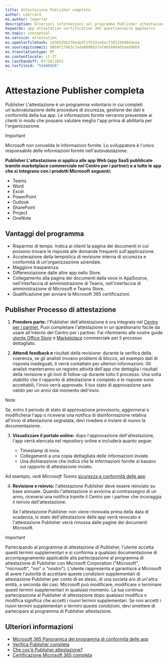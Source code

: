 ```yaml
---
title: Attestazione Publisher completa
author: LGerrard
ms.author: legerrar
description: Ulteriori informazioni sul programma Publisher attestazione
keywords: app attestation certification 365 questionnaire appSource
ms.topic: conceptual
ms.service: attestation
ms.openlocfilehash: 1d3652bb2f0eab3f1f533ce4acf3d13104843eea
ms.sourcegitcommit: 98b9f17063c7ada0890b37af405990ad5eedd0b9
ms.translationtype: MT
ms.contentlocale: it-IT
ms.lasthandoff: 07/16/2021
ms.locfileid: "53466026"
---
```

# <a name="complete-publisher-attestation"></a>Attestazione Publisher completa

Publisher L'attestazione è un programma volontario in cui completi un'autovalutazione delle procedure di sicurezza, gestione dei dati e conformità della tua app. Le informazioni fornite verranno presentate ai clienti in modo che possano valutare meglio l'app prima di abilitarla per l'organizzazione. 

> [!IMPORTANT]
> Microsoft non convalida le informazioni fornite. Lo sviluppatore è l'unico responsabile delle informazioni fornite nell'autovalutazione. 

**Publisher L'attestazione si applica alle app Web (app SaaS pubblicate tramite marketplace commerciale nel Centro per i partner) e a tutte le app che si integrano con i prodotti Microsoft seguenti:**
- Teams
- Word
- Excel
- PowerPoint 
- Outlook
- SharePoint
- Project
- OneNote


## <a name="program-benefits"></a>Vantaggi del programma
- Risparmio di tempo. Indica ai clienti la pagina dei documenti in cui possono trovare le risposte alle domande frequenti sull'applicazione. 
- Accelerazione della tempistica di revisione interna di sicurezza e conformità di un'organizzazione aziendale.
- Maggiore trasparenza.
- Differenziazione dalle altre app nello Store. 
- Collegamento alla pagina dei documenti dalla voce in AppSource, nell'interfaccia di amministrazione di Teams, nell'interfaccia di amministrazione di Microsoft e Teams Store. 
- Qualificazione per avviare la Microsoft 365 certificazioni.
 

## <a name="publisher-attestation-process"></a>Publisher Processo di attestazione

1. **Prendere parte:** l'Publisher dell'attestazione è ora integrata nel [Centro per i partner.](https://partner.microsoft.com) Puoi completare l'attestazione in un questionario facile da usare all'interno del Centro per i partner. Fai riferimento alle nostre guide [utente Office Store](https://docs.microsoft.com/microsoft-365-app-certification/docs/userguide) e [Marketplace](https://docs.microsoft.com/en-us/microsoft-365-app-certification/docs/saasuserguide) commerciale per il processo dettagliato.

2. **Attendi feedback e** risultati della revisione: durante la verifica della coerenza, se gli analisti trovano problemi di blocco, ad esempio dati di risposta inadeguati, ti verrà contattato per ulteriori informazioni. Gli analisti manterranno un registro attività dell'app che dettaglia i risultati della revisione e gli invii di follow-up durante tutto il processo. Una volta stabilito che il rapporto di attestazione è completo e le risposte sono accettabili, l'invio verrà approvato. Il tuo stato di approvazione sarà valido per un anno dal momento dell'invio.

> [!NOTE]
> Se, entro il periodo di stato di approvazione provvisorio, aggiornerai o modificherai l'app o riceverai una notifica di disinformazione relativa all'invio di attestazione segnalata, devi rivedere e inviare di nuovo la documentazione.

3. **Visualizzare il portale online:** dopo l'approvazione dell'attestazione, l'app verrà elencata nel repository online e includerà quanto segue:

   - Timestamp di invio.
   - Collegamenti a una copia dettagliata delle informazioni inviate.
   - Una dichiarazione che indica che le informazioni fornite si basano sul rapporto di attestazione inviato.

Ad esempio, *vedi Microsoft Teams* [sicurezza e conformità delle app](../teams/teams-apps.md)

4. **Revisione e reinvio:** l'attestazione Publisher deve essere reinviato su base annuale. Quando l'attestazione si avvicina al contrassegno di un anno, riceverai una notifica tramite il Centro per i partner che incoraggia il reinvio dell'attestazione. 

   Se l'attestazione Publisher non viene rinnovata prima della data di scadenza, lo stato dell'attestazione delle app verrà revocato e l'attestazione Publisher verrà rimossa dalle pagine dei documenti Microsoft. 

>[!IMPORTANT]
>Partecipando al programma di attestazione di Publisher, l'utente accetta questi termini supplementari e si conforma a qualsiasi documentazione di accompagnamento applicabile alla partecipazione al programma di attestazione di Publisher con Microsoft Corporation ("Microsoft", "microsoft", "noi" o "nostro"). L'utente rappresenta e garantisce a Microsoft di avere l'autorità di accettare queste condizioni supplementari di attestazione Publisher per conto di se stessi, di una società e/o di un'altra entità, a seconda dei casi. Microsoft può modificare, modificare o terminare questi termini supplementari in qualsiasi momento. La tua continua partecipazione al Publisher di attestazione dopo qualsiasi modifica o modifica significa che accetti i nuovi termini supplementari. Se non accetti i nuovi termini supplementari o termini queste condizioni, devi smettere di partecipare al programma di Publisher attestazione.

## <a name="learn-more"></a>Ulteriori informazioni

* [Microsoft 365 Panoramica del programma di conformità delle app](~/overview.md)  
* [Verifica Publisher completa](https://docs.microsoft.com/azure/active-directory/develop/mark-app-as-publisher-verified)  
* [Che cos'è Publisher attestazione?](~/docs/enterprise-app-attestation-guide.md)  
* [Certificazione Microsoft 365 completa](~/docs/certification.md)
